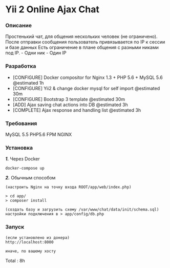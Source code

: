 # Yii 2 Online Ajax Chat

### Описание
Простенький чат, для общения нескольких человек (не ограничено).
После отправки сообщения пользователь привязывается по IP к сессии и базе данных
Есть ограничение в плане общения с разными никами под IP. - Одни ник - Один IP

### Разработка 
- [CONFIGURE] Docker compositor for Nginx 1.3 + PHP 5.6 + MySQL 5.6 @estimated 1h
- [CONFIGURE] Yii2 & change docker mysql for self import  @estimated 30m
- [CONFIGURE] Bootstrap 3 template @estimated 30m
- [ADD] Ajax saving chat actions into DB @estimated 3h
- [COMPLETE] Ajax response and handling list @estimated 3h

### Требования
MySQL 5.5
PHP5.6 FPM
NGINX

### Установка

***1.*** Через Docker
```
docker-compose up
```

***2.*** Обычным способом 
```
(настроить Nginx на точку входа ROOT/app/web/index.php)

> cd app/
> composer install

(создать базу и загрузить схему /var/www/chat/data/init/schema.sql)
настройки подключения в > app/config/db.php
```

### Запуск

```
(если установлено из докера)
http://localhost:8000

иначе, по вашему хосту
```

Total : 8h